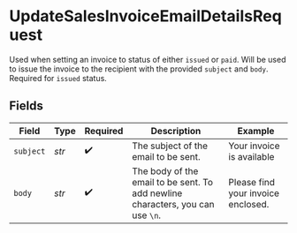 # UpdateSalesInvoiceEmailDetailsRequest

Used when setting an invoice to status of either `issued` or `paid`. Will be used to issue the invoice to the
recipient with the provided `subject` and `body`. Required for `issued` status.


## Fields

| Field                                                                          | Type                                                                           | Required                                                                       | Description                                                                    | Example                                                                        |
| ------------------------------------------------------------------------------ | ------------------------------------------------------------------------------ | ------------------------------------------------------------------------------ | ------------------------------------------------------------------------------ | ------------------------------------------------------------------------------ |
| `subject`                                                                      | *str*                                                                          | :heavy_check_mark:                                                             | The subject of the email to be sent.                                           | Your invoice is available                                                      |
| `body`                                                                         | *str*                                                                          | :heavy_check_mark:                                                             | The body of the email to be sent. To add newline characters, you can use `\n`. | Please find your invoice enclosed.                                             |